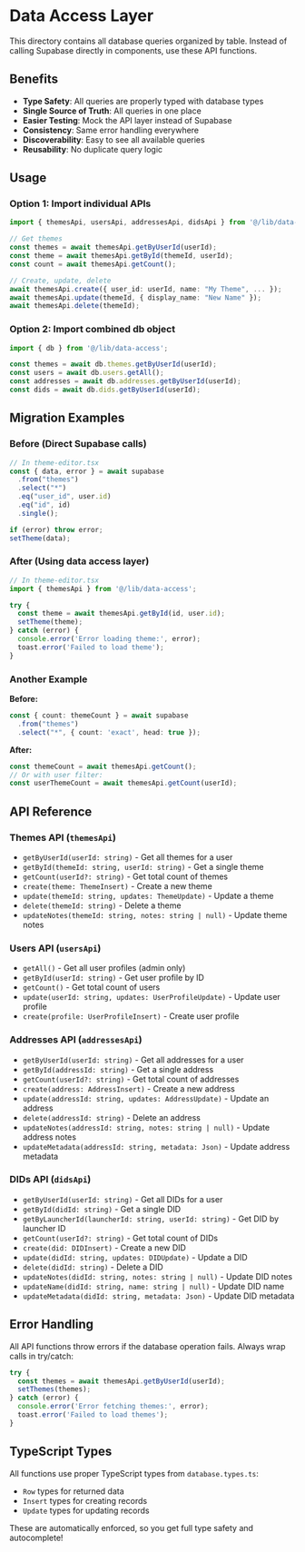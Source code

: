 # Data Access Layer

This directory contains all database queries organized by table. Instead of calling Supabase directly in components, use these API functions.

## Benefits

- **Type Safety**: All queries are properly typed with database types
- **Single Source of Truth**: All queries in one place
- **Easier Testing**: Mock the API layer instead of Supabase
- **Consistency**: Same error handling everywhere
- **Discoverability**: Easy to see all available queries
- **Reusability**: No duplicate query logic

## Usage

### Option 1: Import individual APIs

```typescript
import { themesApi, usersApi, addressesApi, didsApi } from '@/lib/data-access';

// Get themes
const themes = await themesApi.getByUserId(userId);
const theme = await themesApi.getById(themeId, userId);
const count = await themesApi.getCount();

// Create, update, delete
await themesApi.create({ user_id: userId, name: "My Theme", ... });
await themesApi.update(themeId, { display_name: "New Name" });
await themesApi.delete(themeId);
```

### Option 2: Import combined db object

```typescript
import { db } from '@/lib/data-access';

const themes = await db.themes.getByUserId(userId);
const users = await db.users.getAll();
const addresses = await db.addresses.getByUserId(userId);
const dids = await db.dids.getByUserId(userId);
```

## Migration Examples

### Before (Direct Supabase calls)

```typescript
// In theme-editor.tsx
const { data, error } = await supabase
  .from("themes")
  .select("*")
  .eq("user_id", user.id)
  .eq("id", id)
  .single();

if (error) throw error;
setTheme(data);
```

### After (Using data access layer)

```typescript
// In theme-editor.tsx
import { themesApi } from '@/lib/data-access';

try {
  const theme = await themesApi.getById(id, user.id);
  setTheme(theme);
} catch (error) {
  console.error('Error loading theme:', error);
  toast.error('Failed to load theme');
}
```

### Another Example

**Before:**

```typescript
const { count: themeCount } = await supabase
  .from("themes")
  .select("*", { count: 'exact', head: true });
```

**After:**

```typescript
const themeCount = await themesApi.getCount();
// Or with user filter:
const userThemeCount = await themesApi.getCount(userId);
```

## API Reference

### Themes API (`themesApi`)

- `getByUserId(userId: string)` - Get all themes for a user
- `getById(themeId: string, userId: string)` - Get a single theme
- `getCount(userId?: string)` - Get total count of themes
- `create(theme: ThemeInsert)` - Create a new theme
- `update(themeId: string, updates: ThemeUpdate)` - Update a theme
- `delete(themeId: string)` - Delete a theme
- `updateNotes(themeId: string, notes: string | null)` - Update theme notes

### Users API (`usersApi`)

- `getAll()` - Get all user profiles (admin only)
- `getById(userId: string)` - Get user profile by ID
- `getCount()` - Get total count of users
- `update(userId: string, updates: UserProfileUpdate)` - Update user profile
- `create(profile: UserProfileInsert)` - Create user profile

### Addresses API (`addressesApi`)

- `getByUserId(userId: string)` - Get all addresses for a user
- `getById(addressId: string)` - Get a single address
- `getCount(userId?: string)` - Get total count of addresses
- `create(address: AddressInsert)` - Create a new address
- `update(addressId: string, updates: AddressUpdate)` - Update an address
- `delete(addressId: string)` - Delete an address
- `updateNotes(addressId: string, notes: string | null)` - Update address notes
- `updateMetadata(addressId: string, metadata: Json)` - Update address metadata

### DIDs API (`didsApi`)

- `getByUserId(userId: string)` - Get all DIDs for a user
- `getById(didId: string)` - Get a single DID
- `getByLauncherId(launcherId: string, userId: string)` - Get DID by launcher ID
- `getCount(userId?: string)` - Get total count of DIDs
- `create(did: DIDInsert)` - Create a new DID
- `update(didId: string, updates: DIDUpdate)` - Update a DID
- `delete(didId: string)` - Delete a DID
- `updateNotes(didId: string, notes: string | null)` - Update DID notes
- `updateName(didId: string, name: string | null)` - Update DID name
- `updateMetadata(didId: string, metadata: Json)` - Update DID metadata

## Error Handling

All API functions throw errors if the database operation fails. Always wrap calls in try/catch:

```typescript
try {
  const themes = await themesApi.getByUserId(userId);
  setThemes(themes);
} catch (error) {
  console.error('Error fetching themes:', error);
  toast.error('Failed to load themes');
}
```

## TypeScript Types

All functions use proper TypeScript types from `database.types.ts`:

- `Row` types for returned data
- `Insert` types for creating records
- `Update` types for updating records

These are automatically enforced, so you get full type safety and autocomplete!
